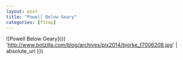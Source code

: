 ```yaml
---
layout: post
title: "Powell Below Geary"
categories: [fStop]
---
```



![Powell Below Geary]({{ 'http://www.botzilla.com/blog/archives/pix2014/bjorke_f7006208.jpg' | absolute_url }})


